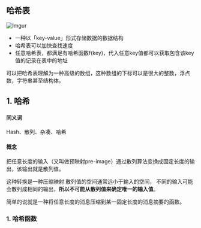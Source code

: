 
## 哈希表

![Imgur](https://i.imgur.com/1dPoe0q.png)

-   一种以「key-value」形式存储数据的数据结构
-   哈希表可以加快查找速度
-   任意哈希表，都满足有哈希函数f(key)，代入任意key值都可以获取包含该key值的记录在表中的地址

可以把哈希表理解为一种高级的数组，这种数组的下标可以是很大的整数，浮点数，字符串甚至结构体。



## 1. 哈希
#### 同义词
Hash、散列、杂凑、哈希

#### 概念
把任意长度的输入（又叫做预映射pre-image）通过散列算法变换成固定长度的输出，该输出就是散列值。

这种转换是一种压缩映射
散列值的空间通常远小于输入的空间，
不同的输入可能会散列成相同的输出，**所以不可能从散列值来确定唯一的输入值**。

简单的说就是一种将任意长度的消息压缩到某一固定长度的消息摘要的函数。

### 1. 哈希函数